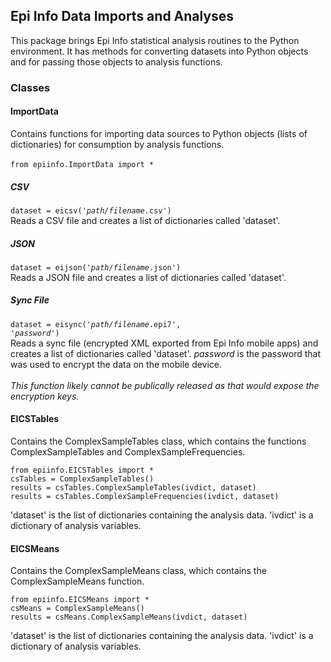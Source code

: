 ## Epi Info Data Imports and Analyses
This package brings Epi Info statistical analysis routines to the Python environment. It has methods for converting datasets into Python objects and for passing those objects to analysis functions.
### Classes
#### ImportData
Contains functions for importing data sources to Python objects (lists of dictionaries) for consumption by analysis functions.<br><br>
<code>from epiinfo.ImportData import *</code><br>
##### CSV
<code>dataset = eicsv('<i>path/filename</i>.csv')</code><br>
Reads a CSV file and creates a list of dictionaries called 'dataset'.<br>
##### JSON
<code>dataset = eijson('<i>path/filename</i>.json')</code><br>
Reads a JSON file and creates a list of dictionaries called 'dataset'.<br>
##### Sync File
<code>dataset = eisync('<i>path/filename</i>.epi7', '<i>password</i>')</code><br>
Reads a sync file (encrypted XML exported from Epi Info mobile apps) and creates a list of dictionaries called 'dataset'. <i>password</i> is the password that was used to encrypt the data on the mobile device.<br><br>
<i>This function likely cannot be publically released as that would expose the encryption keys.</i><br>
#### EICSTables
Contains the ComplexSampleTables class, which contains the functions ComplexSampleTables and ComplexSampleFrequencies.<br>
```
from epiinfo.EICSTables import *
csTables = ComplexSampleTables()
results = csTables.ComplexSampleTables(ivdict, dataset)
results = csTables.ComplexSampleFrequencies(ivdict, dataset)
```
'dataset' is the list of dictionaries containing the analysis data. 'ivdict' is a dictionary of analysis variables.<br>
#### EICSMeans
Contains the ComplexSampleMeans class, which contains the ComplexSampleMeans function.<br>
```
from epiinfo.EICSMeans import *
csMeans = ComplexSampleMeans()
results = csMeans.ComplexSampleMeans(ivdict, dataset)
```
'dataset' is the list of dictionaries containing the analysis data. 'ivdict' is a dictionary of analysis variables.<br>
